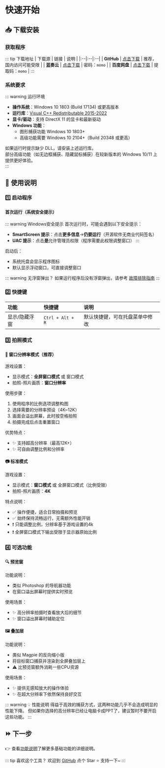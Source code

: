 # 快速开始

## 📥 下载安装

### 获取程序

::: tip 下载地址
| 下载源 | 链接 | 说明 |
|:--|:--|:--|
| **GitHub** | [点击下载](https://github.com/ChanIok/SpinningMomo/releases/latest) | 推荐，国内访问可能受限 |
| **蓝奏云** | [点击下载](https://wwf.lanzoul.com/b0sxagp0d) | 密码：`momo` |
| **百度网盘** | [点击下载](https://pan.baidu.com/s/1UL9EJa2ogSZ4DcnGa2XcRQ?pwd=momo) | 提取码：`momo` |
:::

### 系统要求

::: warning 运行环境
- **操作系统**：Windows 10 1803 (Build 17134) 或更高版本
- **运行库**：[Visual C++ Redistributable 2015-2022](https://aka.ms/vs/17/release/vc_redist.x64.exe)
- **显卡/驱动**：支持 DirectX 11 的显卡和最新驱动
- **Windows 功能**：
  - 图形捕获功能 Windows 10 1803+
  - 高级功能需要 Windows 10 2104+（Build 20348 或更高）

如果运行时提示缺少 DLL，请安装上述运行库。  
部分高级功能（如无边框捕获、隐藏鼠标捕获）在较新版本的 Windows 10/11 上提供更好体验。  
:::

## 🚀 使用说明

### 1️⃣ 启动程序

#### 首次运行（系统安全提示）

::: warning Windows安全提示
首次运行时，可能会遇到以下安全提示：

- **SmartScreen 提示**：点击**更多信息**→**仍要运行**（开源软件无商业代码签名）
- **UAC 提示**：点击**是**允许管理员权限（程序需要此权限调整窗口）
:::

启动后：
- 系统托盘会显示程序图标 <img src="/logo.png" style="display: inline; height: 1em; vertical-align: text-bottom;" />
- 默认显示浮动窗口，可直接调整窗口

::: warning 无浮窗弹出？
如果运行程序后没有浮窗弹出，请参考 [故障排除指南](https://chaniok.github.io/SpinningMomo/zh/advanced/troubleshooting.html#%E7%AE%A1%E7%90%86%E5%91%98%E8%BF%90%E8%A1%8C%E5%90%8E%E6%97%A0%E5%8F%8D%E5%BA%94)
:::

### 2️⃣ 快捷键

| 功能 | 快捷键 | 说明 |
|:--|:--|:--|
| 显示/隐藏浮窗 | `Ctrl + Alt + R` | 默认快捷键，可在托盘菜单中修改 |

### 3️⃣ 拍照模式

#### 🌟 窗口分辨率模式（推荐）

游戏设置：
- 显示模式：**全屏窗口模式** 或 窗口模式
- 拍照-照片画质：**窗口分辨率**

使用步骤：
1. 使用程序的比例选项调整构图
2. 选择需要的分辨率预设（4K~12K）
3. 画面会溢出屏幕，此时按空格拍照
4. 拍摄完成后点击重置窗口

优势特点：
- ✨ 支持超高分辨率（最高12K+）
- ✨ 可自由调整比例和分辨率

#### 📷 标准模式

游戏设置：
- 显示模式：**窗口模式** 或 全屏窗口模式（比例受限）
- 拍照-照片画质：**4K**

特点说明：
- ✅ 操作便捷，适合日常拍摄和预览
- ✅ 始终保持流畅运行，无需额外性能开销
- ❗ 只能调整比例，分辨率基于游戏设置的4k
- ❗ 全屏窗口模式下输出受限于显示器原始比例

### 4️⃣ 可选功能

#### 🔍 预览窗

功能说明：
- 类似 Photoshop 的导航器功能
- 在窗口溢出屏幕时提供实时预览

使用场景：
- ✨ 高分辨率拍摄时查看放大后的细节
- ✨ 窗口溢出屏幕时辅助定位

#### 🖼️ 叠加层

功能说明：
- 类似 Magpie 的反向缩小版
- 将目标窗口捕获并渲染到全屏叠加层上
- ⚠️ 比预览窗额外消耗一些CPU资源

使用场景：
- ✨ 提供无感知放大的操作体验
- ✨ 在超大分辨率下依然保持良好交互

::: warning 💡 性能说明
得益于高效的捕获方式，这两种功能几乎不会造成明显的性能下降。
但如果你选择的高分辨率已经让电脑卡成PPT了，建议暂时不要开启这些功能。
:::

## ⏩ 下一步

👉 查看[功能说明](/zh/guide/features)了解更多基础功能的详细说明。

::: tip 喜欢这个工具？
欢迎到 [GitHub](https://github.com/ChanIok/SpinningMomo) 点个 Star ⭐ 支持一下~
:::

